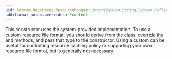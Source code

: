 ```yaml
---
uid: System.Resources.ResourceManager.#ctor(System.String,System.Reflection.Assembly)
additional_notes.overrides: *content
---
```


<p>This constructor uses the system-provided <xref href="System.Resources.ResourceSet"></xref> implementation. To use a custom resource file format, you should derive from the <xref href="System.Resources.ResourceSet"></xref> class, override the <xref href="System.Resources.ResourceSet.GetDefaultReader"></xref> and <xref href="System.Resources.ResourceSet.GetDefaultWriter"></xref> methods, and pass that type to the <xref href="System.Resources.ResourceManager.#ctor(System.String,System.Reflection.Assembly,System.Type)"></xref> constructor. Using a custom <xref href="System.Resources.ResourceSet"></xref> can be useful for controlling resource caching policy or supporting your own resource file format, but is generally not necessary.</p>


